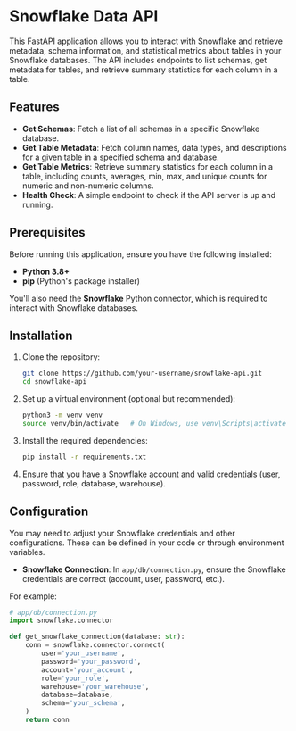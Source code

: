 # Snowflake Data API

This FastAPI application allows you to interact with Snowflake and retrieve metadata, schema information, and statistical metrics about tables in your Snowflake databases. The API includes endpoints to list schemas, get metadata for tables, and retrieve summary statistics for each column in a table.

## Features

- **Get Schemas**: Fetch a list of all schemas in a specific Snowflake database.
- **Get Table Metadata**: Fetch column names, data types, and descriptions for a given table in a specified schema and database.
- **Get Table Metrics**: Retrieve summary statistics for each column in a table, including counts, averages, min, max, and unique counts for numeric and non-numeric columns.
- **Health Check**: A simple endpoint to check if the API server is up and running.

## Prerequisites

Before running this application, ensure you have the following installed:

- **Python 3.8+**
- **pip** (Python's package installer)

You'll also need the **Snowflake** Python connector, which is required to interact with Snowflake databases.

## Installation

1. Clone the repository:

    ```bash
    git clone https://github.com/your-username/snowflake-api.git
    cd snowflake-api
    ```

2. Set up a virtual environment (optional but recommended):

    ```bash
    python3 -m venv venv
    source venv/bin/activate   # On Windows, use venv\Scripts\activate
    ```

3. Install the required dependencies:

    ```bash
    pip install -r requirements.txt
    ```

4. Ensure that you have a Snowflake account and valid credentials (user, password, role, database, warehouse).

## Configuration

You may need to adjust your Snowflake credentials and other configurations. These can be defined in your code or through environment variables.

- **Snowflake Connection**: In `app/db/connection.py`, ensure the Snowflake credentials are correct (account, user, password, etc.).

For example:
```python
# app/db/connection.py
import snowflake.connector

def get_snowflake_connection(database: str):
    conn = snowflake.connector.connect(
        user='your_username',
        password='your_password',
        account='your_account',
        role='your_role',
        warehouse='your_warehouse',
        database=database,
        schema='your_schema',
    )
    return conn
